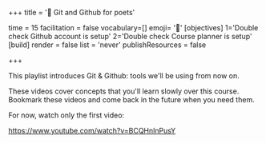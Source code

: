 +++
title = '📖 Git and Github for poets'

time = 15
facilitation = false
vocabulary=[]
emoji= '🧩'
[objectives]
1='Double check Github account is setup'
2='Double check Course planner is setup'
[build]
  render = false
  list = 'never'
  publishResources = false

+++

This playlist introduces Git & Github: tools we'll be using from now on.

These videos cover concepts that you'll learn slowly over this course. Bookmark these videos and come back in the future when you need them.

For now, watch only the first video:

https://www.youtube.com/watch?v=BCQHnlnPusY
